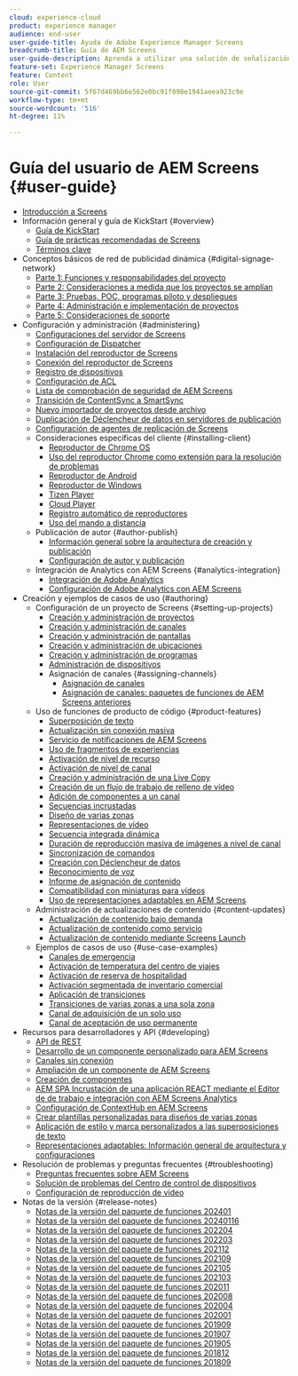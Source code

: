```yaml
---
cloud: experience-cloud
product: experience manager
audience: end-user
user-guide-title: Ayuda de Adobe Experience Manager Screens
breadcrumb-title: Guía de AEM Screens
user-guide-description: Aprenda a utilizar una solución de señalización digital que le permita publicar interacciones y experiencias digitales dinámicas e interactivas.
feature-set: Experience Manager Screens
feature: Content
role: User
source-git-commit: 5f67d469bb6e562e0bc91f098e1941aeea923c9e
workflow-type: tm+mt
source-wordcount: '516'
ht-degree: 11%

---
```



# Guía del usuario de AEM Screens {#user-guide}

+ [Introducción a Screens](aem-screens-introduction.md)
+ Información general y guía de KickStart {#overview}
   + [Guía de KickStart](kickstart-for-aem-screens.md)
   + [Guía de prácticas recomendadas de Screens](https://experienceleague.adobe.com/docs/experience-manager-screens/using/about-guide.html?lang=es)
   + [Términos clave](screens-glossary.md)
+ Conceptos básicos de red de publicidad dinámica {#digital-signage-network}
   + [Parte 1: Funciones y responsabilidades del proyecto](project-roles-responsibilities.md)
   + [Parte 2: Consideraciones a medida que los proyectos se amplían](project-considerations.md)
   + [Parte 3: Pruebas, POC, programas piloto y despliegues](testing-pocs-pilots-rollouts.md)
   + [Parte 4: Administración e implementación de proyectos](project-management-and-deployment.md)
   + [Parte 5: Consideraciones de soporte](support-considerations.md)
+ Configuración y administración {#administering}
   + [Configuraciones del servidor de Screens](configuring-screens-introduction.md)
   + [Configuración de Dispatcher](dispatcher-configurations-aem-screens.md)
   + [Instalación del reproductor de Screens](installing-screens-player.md)
   + [Conexión del reproductor de Screens](working-with-screens-player.md)
   + [Registro de dispositivos](device-registration.md)
   + [Configuración de ACL](setting-up-acls.md)
   + [Lista de comprobación de seguridad de AEM Screens](security-checklist.md)
   + [Transición de ContentSync a SmartSync](smartsync.md)
   + [Nuevo importador de proyectos desde archivo](project-importer.md)
   + [Duplicación de Déclencheur de datos en servidores de publicación](replicating-data-triggers.md)
   + [Configuración de agentes de replicación de Screens](configure-screens-replication.md)
   + Consideraciones específicas del cliente {#installing-client}
      + [Reproductor de Chrome OS](implementing-chrome-os-player.md)
      + [Uso del reproductor Chrome como extensión para la resolución de problemas](using-chrome-player-as-an-extension.md)
      + [Reproductor de Android](implementing-android-player.md)
      + [Reproductor de Windows](implementing-windows-player.md)
      + [Tizen Player](tizen-player.md)
      + [Cloud Player](implementing-cloud-player.md)
      + [Registro automático de reproductores](auto-registration-players.md)
      + [Uso del mando a distancia](implementing-remote-control.md)
   + Publicación de autor {#author-publish}
      + [Información general sobre la arquitectura de creación y publicación](author-publish-architecture-overview.md)
      + [Configuración de autor y publicación](author-and-publish.md)
   + Integración de Analytics con AEM Screens {#analytics-integration}
      + [Integración de Adobe Analytics](adobe-analytics-integration-aem-screens.md)
      + [Configuración de Adobe Analytics con AEM Screens](configuring-adobe-analytics-aem-screens.md)
+ Creación y ejemplos de casos de uso {#authoring}
   + Configuración de un proyecto de Screens {#setting-up-projects}
      + [Creación y administración de proyectos](creating-a-screens-project.md)
      + [Creación y administración de canales](managing-channels.md)
      + [Creación y administración de pantallas](managing-displays.md)
      + [Creación y administración de ubicaciones](managing-locations.md)
      + [Creación y administración de programas](managing-schedules.md)
      + [Administración de dispositivos](managing-devices.md)
      + Asignación de canales {#assigning-channels}
         + [Asignación de canales](channel-assignment-latest-fp.md)
         + [Asignación de canales: paquetes de funciones de AEM Screens anteriores](channel-assignment.md)
   + Uso de funciones de producto de código {#product-features}
      + [Superposición de texto](text-overlay.md)
      + [Actualización sin conexión masiva](bulk-offline-update.md)
      + [Servicio de notificaciones de AEM Screens](screens-notifications-service.md)
      + [Uso de fragmentos de experiencias](experience-fragments-in-screens.md)
      + [Activación de nivel de recurso](asset-level-scheduling.md)
      + [Activación de nivel de canal](channel-level-activation.md)
      + [Creación y administración de una Live Copy](managing-livecopy.md)
      + [Creación de un flujo de trabajo de relleno de vídeo](creating-a-video-padding-workflow.md)
      + [Adición de componentes a un canal](adding-components-to-a-channel.md)
      + [Secuencias incrustadas](embedded-sequences.md)
      + [Diseño de varias zonas](multi-zone-layout-aem-screens.md)
      + [Representaciones de vídeo](generating-renditions.md)
      + [Secuencia integrada dinámica](dynamic-embedded-sequences.md)
      + [Duración de reproducción masiva de imágenes a nivel de canal](channel-level-image-playback.md)
      + [Sincronización de comandos](using-command-sync.md)
      + [Creación con Déclencheur de datos](authoring-data-triggers.md)
      + [Reconocimiento de voz](voice-recognition.md)
      + [Informe de asignación de contenido](content-assignment-report.md)
      + [Compatibilidad con miniaturas para vídeos](thumbnail-support.md)
      + [Uso de representaciones adaptables en AEM Screens](using-adaptive-renditions.md)
   + Administración de actualizaciones de contenido {#content-updates}
      + [Actualización de contenido bajo demanda](on-demand-content.md)
      + [Actualización de contenido como servicio](content-update-as-a-service.md)
      + [Actualización de contenido mediante Screens Launch](launches.md)
   + Ejemplos de casos de uso {#use-case-examples}
      + [Canales de emergencia](emergency-channel.md)
      + [Activación de temperatura del centro de viajes](local-temperature-activation.md)
      + [Activación de reserva de hospitalidad](hospitality-reservation-activation.md)
      + [Activación segmentada de inventario comercial](retail-inventory-activation.md)
      + [Aplicación de transiciones](applying-transitions.md)
      + [Transiciones de varias zonas a una sola zona](multizone-to-singlezone.md)
      + [Canal de adquisición de un solo uso](single-use-takeover-channel.md)
      + [Canal de aceptación de uso permanente](perpetual-takeover-channel.md)
+ Recursos para desarrolladores y API {#developing}
   + [API de REST](rest-api.md)
   + [Desarrollo de un componente personalizado para AEM Screens](developing-custom-component-tutorial-develop.md)
   + [Canales sin conexión](offline-channels.md)
   + [Ampliación de un componente de AEM Screens](extending-component-tutorial-develop.md)
   + [Creación de componentes](creating-components.md)
   + [AEM SPA Incrustación de una aplicación REACT mediante el Editor de de trabajo e integración con AEM Screens Analytics](embedding-react-app.md)
   + [Configuración de ContextHub en AEM Screens](configuring-context-hub.md)
   + [Crear plantillas personalizadas para diseños de varias zonas](creating-custom-templates-multizone-layouts.md)
   + [Aplicación de estilo y marca personalizados a las superposiciones de texto](custom-branding-text-overlays.md)
   + [Representaciones adaptables: Información general de arquitectura y configuraciones](/help/user-guide/adaptive-renditions.md)
+ Resolución de problemas y preguntas frecuentes {#troubleshooting}
   + [Preguntas frecuentes sobre AEM Screens](aem-screens-faqs.md)
   + [Solución de problemas del Centro de control de dispositivos](monitoring-screens.md)
   + [Configuración de reproducción de vídeo](troubleshoot-videos.md)
+ Notas de la versión {#release-notes}
   + [Notas de la versión del paquete de funciones 202401](release-notes-fp-202401.md)
   + [Notas de la versión del paquete de funciones 20240116](release-notes-fp-20240116.md)
   + [Notas de la versión del paquete de funciones 202204](release-notes-fp-202204.md)
   + [Notas de la versión del paquete de funciones 202203](release-notes-fp-202203.md)
   + [Notas de la versión del paquete de funciones 202112](release-notes-fp-202112.md)
   + [Notas de la versión del paquete de funciones 202109](release-notes-fp-202109.md)
   + [Notas de la versión del paquete de funciones 202105](release-notes-fp-202105.md)
   + [Notas de la versión del paquete de funciones 202103](release-notes-fp-202103.md)
   + [Notas de la versión del paquete de funciones 202011](release-notes-fp-202011.md)
   + [Notas de la versión del paquete de funciones 202008](release-notes-fp-202008.md)
   + [Notas de la versión del paquete de funciones 202004](release-notes-fp-202004.md)
   + [Notas de la versión del paquete de funciones 202001](release-notes-fp-202001.md)
   + [Notas de la versión del paquete de funciones 201909](release-notes-fp-201909.md)
   + [Notas de la versión del paquete de funciones 201907](release-notes-fp-201907.md)
   + [Notas de la versión del paquete de funciones 201905](screens-release-notes-fp-201905.md)
   + [Notas de la versión del paquete de funciones 201812](release-notes-fp-201812.md)
   + [Notas de la versión del paquete de funciones 201809](screens-release-notes.md)
